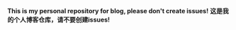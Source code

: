 **This is my personal repository for blog, please don't create issues!**
**这是我的个人博客仓库，请不要创建issues!**
